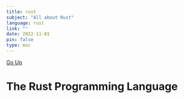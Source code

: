 ```yaml
---
title: rust
subject: "All about Rust"
language: rust
link: ""
date: 2022-11-01
pin: false
type: moc
---
```

[Go Up](dev)
# The Rust Programming Language